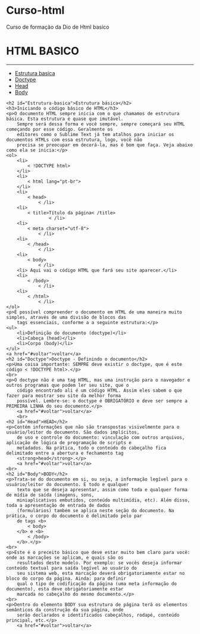 # Curso-html
Curso de formação da Dio de Html basico

<!DOCTYPE html>
<html lang="pt-br">

<head>
    <meta charset="UTF-8">
    <meta name="viewport" content="width=device-width, initial-scale=1.0">
    <title>Aula de html basico</title>
</head>

<body>
    <h1 id="voltar"> HTML BASICO </h1>
    <hr />
    <ul>
        <li><a href="#Estrutura-basica">Estrutura basica</a></li>
        <li><a href="#Doctype">Doctype</a></li>
        <li><a href="#Head">Head</a></li>
        <li><a href="#Body">Body</a></li>
    </ul>

    <h2 id="Estrutura-basica">Estrutura básica</h2>
    <h3>Iniciando o código básico de HTML</h3>
    <p>O documento HTML sempre inicia com o que chamamos de estrutura básica. Esta estrutura é quase que imutável.
        Sempre será dessa forma e você sempre, sempre começará seu HTML começando por esse código. Geralmente os
        editores como o Sublime Text já tem atalhos para iniciar os documentos HTMLs com essa estrutura, logo, você não
        precisa se preocupar em decorá-la, mas é bom que faça. Veja abaixo como ela se inicia:</p>
    <ol>
        <li>
            < !DOCTYPE html>
        </li>
        <li>
            < html lang="pt-br">
        </li>
        <li>
            < head>
                < /li>
        <li>
            < title>Título da página< /title>
                    < /li>
        <li>
            < meta charset="utf-8">
                < /li>
        <li>
            < /head>
                < /li>
        <li>
            < body>
                < /li>
        <li> Aqui vai o código HTML que fará seu site aparecer.</li>
        <li>
            < /body>
                < /li>
        <li>
            < /html>
                < /li>
    </ol>
    <p>É possível compreender o documento em HTML de uma maneira muito simples, através de uma divisão de blocos das
        tags essenciais, conforme a a seguinte estrutura:</p>
    <ul>
        <li>Definição do documento (doctype)</li>
        <li>Cabeça (head)</li>
        <li>Corpo (body)</li>
    </ul>
    <a href="#voltar">voltar</a>
    <h2 id="Doctype">Doctype - Definindo o documento</h2>
    <p>Uma coisa importante: SEMPRE deve existir o doctype, que é este código < !DOCTYPE html>.</p>
    <br>
    <p>O doctype não é uma tag HTML, mas uma instrução para o navegador e outros programas que podem ler seu site, que o
        código encontrado ali é um código HTML. Assim eles sabem o que fazer para mostrar seu site da melhor forma
        possível. Lembre-se: o doctype é OBRIGATÓRIO e deve ser sempre a PRIMEIRA LINHA do seu documento.</p>
        <a href="#voltar">voltar</a>
        <br>
    <h2 id="Head">HEAD</h2>
    <p>Contém informações que não são transpostas visivelmente para o usuário/leitor do documento. São dados implícitos,
        de uso e controle do documento: vinculação com outros arquivos, aplicação de lógica de programação de scripts e
        metadados. Na prática, todo o conteúdo do cabeçalho fica delimitado entre a abertura e fechamento tag
        <strong>head</strong>.</p>
        <a href="#voltar">voltar</a>
    <br>
    <h2 id="Body">BODY</h2>
    <p>Trata-se do documento em si, ou seja, a informação legível para o usuário/leitor do documento. É todo e qualquer
        texto que se deseja apresentar, assim como toda e qualquer forma de mídia de saída (imagens, sons,
        miniaplicativos embutidos, conteúdo multimídia, etc). Além disso, toda a apresentação de entrada de dados
        (formulários) também se aplica neste seção do documento. Na prática, o corpo do documento é delimitado pelo par
        de tags <b>
            < body>
        </b> e <b>
            < /body>
        </b>.</p>
    <br>
    <p>Este é o preceito básico que deve estar muito bem claro para você: onde as marcações se aplicam, e quais são os
        resultados deste modelo. Por exemplo: se vocês deseja informar conteúdo textual para saída legível ao usuário do
        seu sistema web, esta marcação deverá obrigatoriamente estar no bloco do corpo da página. Ainda: para definir
        qual o tipo de codificação da página (uma meta informação do documento), esta deve obrigatoriamente estar
        marcada no cabeçalho do mesmo documento.</p>
    <br>
    <p>Dentro do elemento BODY sua estrutura de página terá os elementos semânticos da construção da sua página, onde
        serão declarados e identificados cabeçalhos, rodapé, conteúdo principal, etc.</p>
        <a href="#voltar">voltar</a>
</body>

</html>
